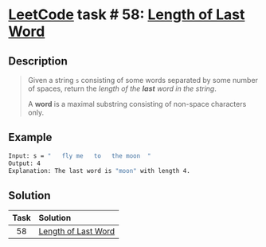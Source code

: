 # [LeetCode][leetcode] task # 58: [Length of Last Word][task]

Description
-----------

> Given a string `s` consisting of some words
> separated by some number of spaces,
> return the _length of the **last** word in the string_.
>
> A **word** is a maximal substring consisting of non-space characters only.

Example
-------

```sh
Input: s = "   fly me   to   the moon  "
Output: 4
Explanation: The last word is "moon" with length 4.
```

Solution
--------

| Task | Solution                        |
|:----:|:--------------------------------|
|  58  | [Length of Last Word][solution] |


[leetcode]: <http://leetcode.com/>
[task]: <https://leetcode.com/problems/length-of-last-word/>
[solution]: <https://github.com/wellaxis/witalis-jkit/blob/main/module/tasks/src/main/java/com/witalis/jkit/tasks/core/task/leetcode/h1/p58/option/Practice.java>
